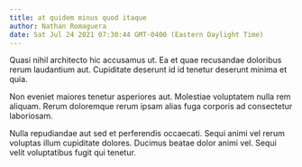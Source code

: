 ```yaml
---
title: at quidem minus quod itaque
author: Nathan Romaguera
date: Sat Jul 24 2021 07:30:44 GMT-0400 (Eastern Daylight Time)
---
```

Quasi nihil architecto hic accusamus ut. Ea et quae recusandae doloribus rerum laudantium aut. Cupiditate deserunt id id tenetur deserunt minima et quia.

 Non eveniet maiores tenetur asperiores aut. Molestiae voluptatem nulla rem aliquam. Rerum doloremque rerum ipsam alias fuga corporis ad consectetur laboriosam.

 Nulla repudiandae aut sed et perferendis occaecati. Sequi animi vel rerum voluptas illum cupiditate dolores. Ducimus beatae dolor animi vel. Sequi velit voluptatibus fugit qui tenetur.